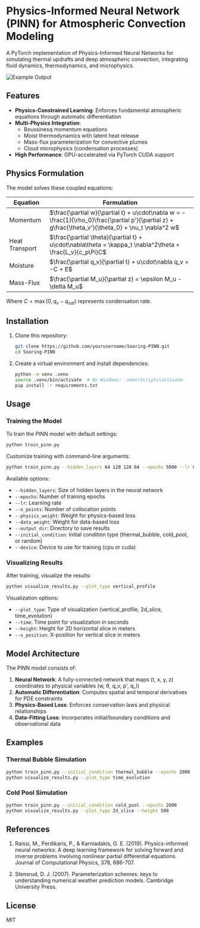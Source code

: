 # Physics-Informed Neural Network (PINN) for Atmospheric Convection Modeling

A PyTorch implementation of Physics-Informed Neural Networks for simulating thermal updrafts and deep atmospheric convection, integrating fluid dynamics, thermodynamics, and microphysics.

![Example Output](https://via.placeholder.com/800x400?text=Sample+Convection+Profile)  <!-- Replace with actual image -->

## Features

- **Physics-Constrained Learning**: Enforces fundamental atmospheric equations through automatic differentiation
- **Multi-Physics Integration**:
  - Boussinesq momentum equations
  - Moist thermodynamics with latent heat release
  - Mass-flux parameterization for convective plumes
  - Cloud microphysics (condensation processes)
- **High Performance**: GPU-accelerated via PyTorch CUDA support

## Physics Formulation

The model solves these coupled equations:

| Equation | Formulation |
|----------|-------------|
| Momentum | $\frac{\partial w}{\partial t} + u\cdot\nabla w = -\frac{1}{\rho_0}\frac{\partial p'}{\partial z} + g\frac{\theta_v'}{\theta_0} + \nu_t \nabla^2 w$ |
| Heat Transport | $\frac{\partial \theta}{\partial t} + u\cdot\nabla\theta = \kappa_t \nabla^2\theta + \frac{L_v}{c_p\Pi}C$ |
| Moisture | $\frac{\partial q_v}{\partial t} + u\cdot\nabla q_v = -C + E$ |
| Mass-Flux | $\frac{\partial M_u}{\partial z} = \epsilon M_u - \delta M_u$ |

Where $C = \max(0, q_v - q_{sat})$ represents condensation rate.

## Installation

1. Clone this repository:
   ```bash
   git clone https://github.com/yourusername/Soaring-PINN.git
   cd Soaring-PINN
   ```

2. Create a virtual environment and install dependencies:
   ```bash
   python -m venv .venv
   source .venv/bin/activate  # On Windows: .venv\Scripts\activate
   pip install -r requirements.txt
   ```

## Usage

### Training the Model

To train the PINN model with default settings:

```bash
python train_pinn.py
```

Customize training with command-line arguments:

```bash
python train_pinn.py --hidden_layers 64 128 128 64 --epochs 5000 --lr 0.001 --n_points 10000 --initial_condition thermal_bubble
```

Available options:
- `--hidden_layers`: Size of hidden layers in the neural network
- `--epochs`: Number of training epochs
- `--lr`: Learning rate
- `--n_points`: Number of collocation points
- `--physics_weight`: Weight for physics-based loss
- `--data_weight`: Weight for data-based loss
- `--output_dir`: Directory to save results
- `--initial_condition`: Initial condition type (thermal_bubble, cold_pool, or random)
- `--device`: Device to use for training (cpu or cuda)

### Visualizing Results

After training, visualize the results:

```bash
python visualize_results.py --plot_type vertical_profile
```

Visualization options:
- `--plot_type`: Type of visualization (vertical_profile, 2d_slice, time_evolution)
- `--time`: Time point for visualization in seconds
- `--height`: Height for 2D horizontal slice in meters
- `--x_position`: X-position for vertical slice in meters

## Model Architecture

The PINN model consists of:

1. **Neural Network**: A fully-connected network that maps (t, x, y, z) coordinates to physical variables (w, θ, q_v, p', q_l)
2. **Automatic Differentiation**: Computes spatial and temporal derivatives for PDE constraints
3. **Physics-Based Loss**: Enforces conservation laws and physical relationships
4. **Data-Fitting Loss**: Incorporates initial/boundary conditions and observational data

## Examples

### Thermal Bubble Simulation

```bash
python train_pinn.py --initial_condition thermal_bubble --epochs 2000
python visualize_results.py --plot_type time_evolution
```

### Cold Pool Simulation

```bash
python train_pinn.py --initial_condition cold_pool --epochs 2000
python visualize_results.py --plot_type 2d_slice --height 500
```

## References

1. Raissi, M., Perdikaris, P., & Karniadakis, G. E. (2019). Physics-informed neural networks: A deep learning framework for solving forward and inverse problems involving nonlinear partial differential equations. Journal of Computational Physics, 378, 686-707.

2. Stensrud, D. J. (2007). Parameterization schemes: keys to understanding numerical weather prediction models. Cambridge University Press.

## License

MIT
